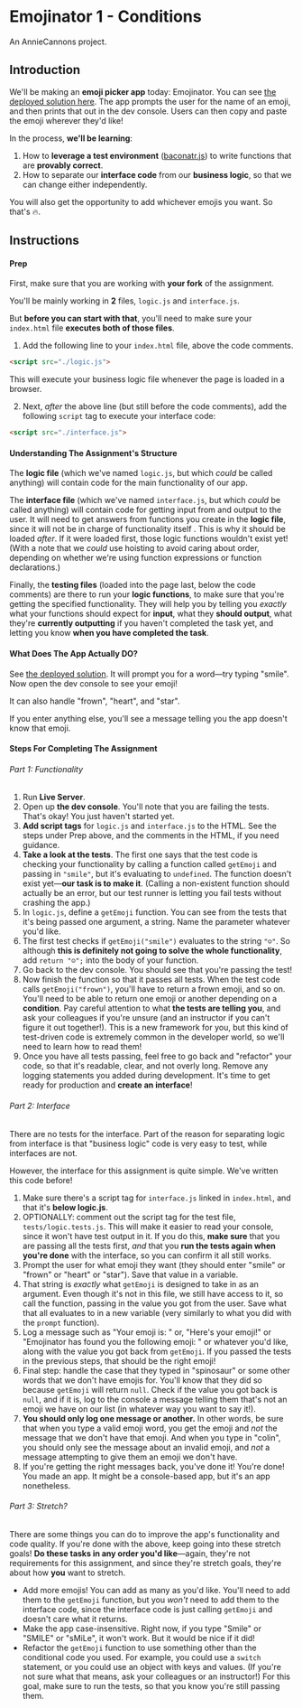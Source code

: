 # Emojinator 1 - Conditions

An AnnieCannons project.

## Introduction

We'll be making an **emoji picker app** today: Emojinator. You can see [the deployed solution here](https://abbreviatedman.github.io/emojinator-1-conditions/). The app prompts the user for the name of an emoji, and then prints that out in the dev console. Users can then copy and paste the emoji wherever they'd like!

In the process, **we'll be learning**:

1. How to **leverage a test environment** ([baconatr.js](https://github.com/abbreviatedman/bconatr-js)) to write functions that are **provably correct**.
2. How to separate our **interface code** from our **business logic**, so that we can change either independently.

You will also get the opportunity to add whichever emojis you want. So that's 🔥.

## Instructions

#### Prep

First, make sure that you are working with **your fork** of the assignment.

You'll be mainly working in **2** files, `logic.js` and `interface.js`.

But **before you can start with that**, you'll need to make sure your `index.html` file **executes both of those files**.

1. Add the following line to your `index.html` file, above the code comments.

``` html
<script src="./logic.js">
```

This will execute your business logic file whenever the page is loaded in a browser.

2. Next, _after_ the above line (but still before the code comments), add the following `script` tag to execute your interface code:

``` html
<script src="./interface.js">
```

#### Understanding The Assignment's Structure

The **logic file** (which we've named `logic.js`, but which _could_ be called anything) will contain code for the main functionality of our app.

The **interface file** (which we've named `interface.js`, but which _could_ be called anything) will contain code for getting input from and output to the user. It will need to get answers from functions you create in the **logic file**, since it will not be in charge of functionality itself . This is why it should be loaded _after_. If it were loaded first, those logic functions wouldn't exist yet! (With a note that we _could_ use hoisting to avoid caring about order, depending on whether we're using function expressions or function declarations.)

Finally, the **testing files** (loaded into the page last, below the code comments) are there to run your **logic functions**, to make sure that you're getting the specified functionality.  They will help you by telling you _exactly_ what your functions should expect for **input**, what they **should output**, what they're **currently outputting** if you haven't completed the task yet, and letting you know **when you have completed the task**.

#### What Does The App Actually DO?

See [the deployed solution](https://abbreviatedman.github.io/emojinator-1-conditions/). It will prompt you for a word—try typing "smile". Now open the dev console to see your emoji!

It can also handle "frown", "heart", and "star".

If you enter anything else, you'll see a message telling you the app doesn't know that emoji.

#### Steps For Completing The Assignment

###### Part 1: Functionality

1. Run **Live Server**.
2. Open up **the dev console**. You'll note that you are failing the tests. That's okay! You just haven't started yet.
3. **Add script tags** for `logic.js` and `interface.js` to the HTML. See the steps under Prep above, and the comments in the HTML, if you need guidance.
4. **Take a look at the tests**. The first one says that the test code is checking your functionality by calling a function called `getEmoji` and passing in `"smile"`, but it's evaluating to `undefined`. The function doesn't exist yet—**our task is to make it**. (Calling a non-existent function should actually be an error, but our test runner is letting you fail tests without crashing the app.)
5. In `logic.js`, define a `getEmoji` function. You can see from the tests that it's being passed one  argument, a string. Name the parameter whatever you'd like.
6. The first test checks if `getEmoji("smile")` evaluates to the string `"☺"`. So although **this is definitely not going to solve the whole functionality**, add `return "☺";` into the body of your function.
7. Go back to the dev console. You should see that you're passing the test!
8. Now finish the function so that it passes all tests. When the test code calls `getEmoji("frown")`, you'll have to return a frown emoji, and so on. You'll need to be able to return one emoji or another depending on a **condition**. Pay careful attention to what **the tests are telling you**, and ask your colleagues if you're unsure (and an instructor if you can't figure it out together!). This is a new framework for you, but this kind of test-driven code is extremely common in the developer world, so we'll need to learn how to read them!
9. Once you have all tests passing, feel free to go back and "refactor" your code, so that it's readable, clear, and not overly long. Remove any logging statements you added during development. It's time to get ready for production and **create an interface**!

###### Part 2: Interface

There are no tests for the interface. Part of the reason for separating logic from interface is that "business logic" code is very easy to test, while interfaces are not.

However, the interface for this assignment is quite simple. We've written this code before!

1. Make sure there's a script tag for `interface.js` linked in `index.html`, and that it's **below logic.js**.
2. OPTIONALLY: comment out the script tag for the test file, `tests/logic.tests.js`. This will make it easier to read your console, since it won't have test output in it. If you do this, **make sure** that you are passing all the tests first, _and_ that you **run the tests again when you're done** with the interface, so you can confirm it all still works.
3. Prompt the user for what emoji they want (they should enter "smile" or "frown" or "heart" or "star"). Save that value in a variable.
4. That string is _exactly_ what `getEmoji` is designed to take in as an argument. Even though it's not in this file, we still have access to it, so call the function, passing in the value you got from the user. Save what that all evaluates to in a new variable (very similarly to what you did with the `prompt` function).
5. Log a message such as "Your emoji is: " or, "Here's your emoji!" or "Emojinator has found you the following emoji: " or whatever you'd like, along with the value you got back from `getEmoji`. If you passed the tests in the previous steps, that should be the right emoji!
6. Final step: handle the case that they typed in "spinosaur" or some other words that we don't have emojis for. You'll know that they did so because `getEmoji` will return `null`. Check if the value you got back is `null`, and if it is, log to the console a message telling them that's not an emoji we have on our list (in whatever way you want to say it!).
7. **You should only log one message or another.** In other words, be sure that when you type a valid emoji word, you get the emoji and _not_ the message that we don't have that emoji. And when you type in "colin", you should only see the message about an invalid emoji, and _not_ a message attempting to give them an emoji we don't have.
8. If you're getting the right messages back, you've done it! You're done! You made an app. It might be a console-based app, but it's an app nonetheless.

###### Part 3: Stretch?

There are some things you can do to improve the app's functionality and code quality. If you're done with the above, keep going into these stretch goals! **Do these tasks in any order you'd like**—again, they're not requirements for this assignment, and since they're stretch goals, they're about how **you** want to stretch.

- Add more emojis! You can add as many as you'd like. You'll need to add them to the `getEmoji` function, but you _won't_ need to add them to the interface code, since the interface code is just calling `getEmoji` and doesn't care what it returns.
- Make the app case-insensitive. Right now, if you type "Smile" or "SMILE" or "sMiLe", it won't work. But it would be nice if it did!
- Refactor the `getEmoji` function to use something other than the conditional code you used. For example, you could use a `switch` statement, or you could use an object with keys and values. (If you're not sure what that means, ask your colleagues or an instructor!) For this goal, make sure to run the tests, so that you know you're still passing them.
